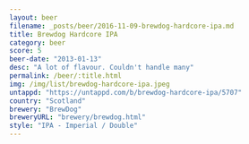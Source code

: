 ```yaml
---
layout: beer
filename: _posts/beer/2016-11-09-brewdog-hardcore-ipa.md
title: Brewdog Hardcore IPA
category: beer
score: 5
beer-date: "2013-01-13"
desc: "A lot of flavour. Couldn't handle many"
permalink: /beer/:title.html
img: /img/list/brewdog-hardcore-ipa.jpeg
untappd: "https://untappd.com/b/brewdog-hardcore-ipa/5707"
country: "Scotland"
brewery: "BrewDog"
breweryURL: "brewery/brewdog.html"
style: "IPA - Imperial / Double"
---
```

